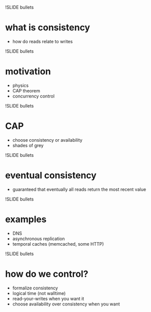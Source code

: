 !SLIDE bullets

# what is consistency #

* how do reads relate to writes

!SLIDE bullets

# motivation #

* physics
* CAP theorem
* concurrency control

!SLIDE bullets

# CAP #

* choose consistency or availability
* shades of grey

!SLIDE bullets

# eventual consistency #

* guaranteed that eventually all reads return the most recent value

!SLIDE bullets

# examples #

* DNS
* asynchronous replication
* temporal caches (memcached, some HTTP)

!SLIDE bullets

# how do we control? #

* formalize consistency
* logical time (not walltime)
* read-your-writes when you want it
* choose availability over consistency when you want
